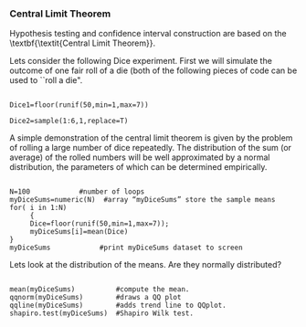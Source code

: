 ### Central Limit Theorem

Hypothesis testing and confidence interval construction are based on the \textbf{\textit{Central Limit Theorem}}.

Lets consider the following Dice experiment. First we will simulate the outcome of one fair roll of a die (both of the following pieces of code can be used to ``roll a die".
<pre><code>
Dice1=floor(runif(50,min=1,max=7))  

Dice2=sample(1:6,1,replace=T)
</code></pre>
A simple demonstration of the central limit theorem is given by the problem of rolling a large number of dice repeatedly. 
The distribution of the sum (or average) of the rolled numbers will be well approximated by a normal distribution, the parameters of which can be determined empirically.
<pre><code>
N=100            #number of loops
myDiceSums=numeric(N)  #array “myDiceSums” store the sample means
for( i in 1:N)
     { 
     Dice=floor(runif(50,min=1,max=7));
     myDiceSums[i]=mean(Dice)  
}                                 
myDiceSums            #print myDiceSums dataset to screen
</code></pre>

Lets look at the distribution of the means. Are they normally distributed?

<pre><code>
mean(myDiceSums)          #compute the mean. 
qqnorm(myDiceSums)        #draws a QQ plot
qqline(myDiceSums)        #adds trend line to QQplot.
shapiro.test(myDiceSums)  #Shapiro Wilk test. 
</code></pre>

